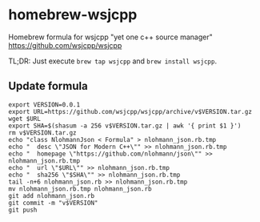 # homebrew-wsjcpp
Homebrew formula for wsjcpp "yet one c++ source manager" https://github.com/wsjcpp/wsjcpp

TL;DR: Just execute `brew tap wsjcpp` and `brew install wsjcpp`.

## Update formula
```
export VERSION=0.0.1
export URL=https://github.com/wsjcpp/wsjcpp/archive/v$VERSION.tar.gz
wget $URL
export SHA=$(shasum -a 256 v$VERSION.tar.gz | awk '{ print $1 }')
rm v$VERSION.tar.gz
echo "class NlohmannJson < Formula" > nlohmann_json.rb.tmp
echo "  desc \"JSON for Modern C++\"" >> nlohmann_json.rb.tmp
echo "  homepage \"https://github.com/nlohmann/json\"" >> nlohmann_json.rb.tmp
echo "  url \"$URL\"" >> nlohmann_json.rb.tmp
echo "  sha256 \"$SHA\"" >> nlohmann_json.rb.tmp
tail -n+6 nlohmann_json.rb >> nlohmann_json.rb.tmp
mv nlohmann_json.rb.tmp nlohmann_json.rb
git add nlohmann_json.rb
git commit -m "v$VERSION"
git push
```